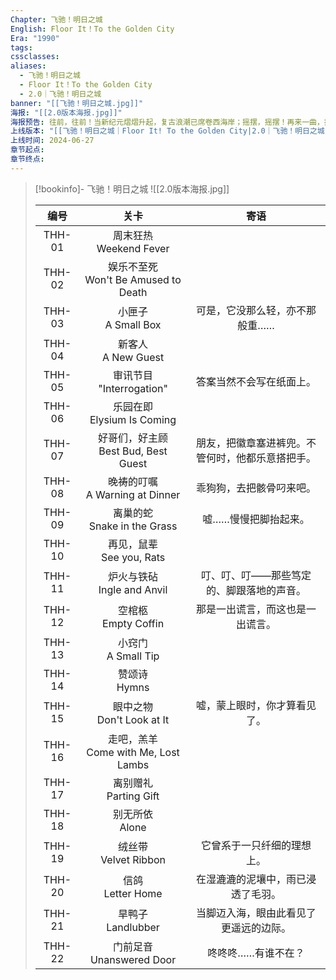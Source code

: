 ```yaml
---
Chapter: 飞驰！明日之城
English: Floor It！To the Golden City
Era: "1990"
tags: 
cssclasses: 
aliases:
  - 飞驰！明日之城
  - Floor It！To the Golden City
  - 2.0｜飞驰！明日之城
banner: "[[飞驰！明日之城.jpg]]"
海报: "[[2.0版本海报.jpg]]"
海报预告: 往前，往前！当新纪元熠熠升起，复古浪潮已席卷西海岸；摇摆，摇摆！再来一曲，把昨日抛却脑后，敬今夜的狂欢！
上线版本: "[[飞驰！明日之城｜Floor It! To the Golden City|2.0｜飞驰！明日之城]]"
上线时间: 2024-06-27
章节起点: 
章节终点:
---
```

> [!bookinfo]- 飞驰！明日之城
> ![[2.0版本海报.jpg]]
>
> |  编号  |                  关卡                   |                       寄语                       |
> | :----: | :-------------------------------------: | :----------------------------------------------: |
> | THH-01 |       周末狂热<br/>Weekend Fever        |                                                  |
> | THH-02 | 娱乐不至死<br/>Won't Be Amused to Death |                                                  |
> | THH-03 |         小匣子<br/>A Small Box          |          可是，它没那么轻，亦不那般重……          |
> | THH-04 |         新客人<br/>A New Guest          |                                                  |
> | THH-05 |      审讯节目<br/>"Interrogation"       |             答案当然不会写在纸面上。             |
> | THH-06 |     乐园在即<br/>Elysium Is Coming      |                                                  |
> | THH-07 | 好哥们，好主顾<br/>Best Bud, Best Guest | 朋友，把徽章塞进裤兜。不管何时，他都乐意搭把手。 |
> | THH-08 |   晚祷的叮嘱<br/>A Warning at Dinner    |             乖狗狗，去把骸骨叼来吧。             |
> | THH-09 |     离巢的蛇<br/>Snake in the Grass     |               嘘……慢慢把脚抬起来。               |
> | THH-10 |      再见，鼠辈<br/>See you, Rats       |                                                  |
> | THH-11 |     炉火与铁砧<br/>Ingle and Anvil      |     叮、叮、叮——那些笃定的、脚跟落地的声音。     |
> | THH-12 |         空棺柩<br/>Empty Coffin         |         那是一出谎言，而这也是一出谎言。         |
> | THH-13 |         小窍门<br/>A Small Tip          |                                                  |
> | THH-14 |            赞颂诗<br/>Hymns             |                                                  |
> | THH-15 |      眼中之物<br/>Don't Look at It      |           嘘，蒙上眼时，你才算看见了。           |
> | THH-16 | 走吧，羔羊<br/>Come with Me, Lost Lambs |                                                  |
> | THH-17 |        离别赠礼<br/>Parting Gift        |                                                  |
> | THH-18 |           别无所依<br/>Alone            |                                                  |
> | THH-19 |        绒丝带<br/>Velvet Ribbon         |            它曾系于一只纤细的理想上。            |
> | THH-20 |          信鸽<br/>Letter Home           |        在湿漉漉的泥壤中，雨已浸透了毛羽。        |
> | THH-21 |          旱鸭子<br/>Landlubber          |      当脚迈入海，眼由此看见了更遥远的边际。      |
> | THH-22 |      门前足音<br/>Unanswered Door       |                咚咚咚……有谁不在？                |

